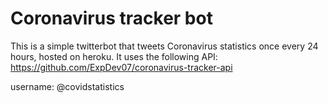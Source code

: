 # Coronavirus tracker bot

This is a simple twitterbot that tweets Coronavirus statistics once every 24 hours, hosted on heroku. It uses the following API: https://github.com/ExpDev07/coronavirus-tracker-api

username: @covidstatistics

